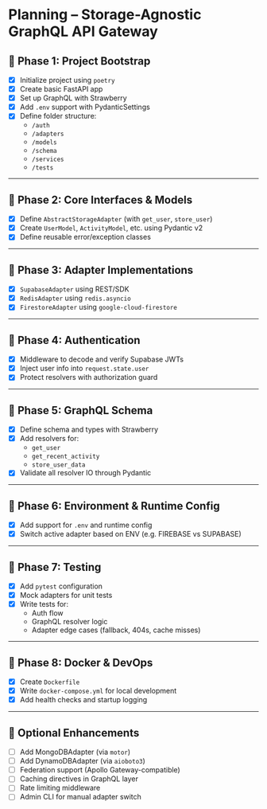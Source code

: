 # Planning – Storage-Agnostic GraphQL API Gateway

## 📆 Phase 1: Project Bootstrap

- [x] Initialize project using `poetry`
- [x] Create basic FastAPI app
- [x] Set up GraphQL with Strawberry
- [x] Add `.env` support with PydanticSettings
- [x] Define folder structure:
  - `/auth`
  - `/adapters`
  - `/models`
  - `/schema`
  - `/services`
  - `/tests`

---

## 📆 Phase 2: Core Interfaces & Models

- [x] Define `AbstractStorageAdapter` (with `get_user`, `store_user`)
- [x] Create `UserModel`, `ActivityModel`, etc. using Pydantic v2
- [x] Define reusable error/exception classes

---

## 📆 Phase 3: Adapter Implementations

- [x] `SupabaseAdapter` using REST/SDK
- [x] `RedisAdapter` using `redis.asyncio`
- [x] `FirestoreAdapter` using `google-cloud-firestore`

---

## 📆 Phase 4: Authentication

- [x] Middleware to decode and verify Supabase JWTs
- [x] Inject user info into `request.state.user`
- [x] Protect resolvers with authorization guard

---

## 📆 Phase 5: GraphQL Schema

- [x] Define schema and types with Strawberry
- [x] Add resolvers for:
  - `get_user`
  - `get_recent_activity`
  - `store_user_data`
- [x] Validate all resolver IO through Pydantic

---

## 📆 Phase 6: Environment & Runtime Config

- [x] Add support for `.env` and runtime config
- [x] Switch active adapter based on ENV (e.g. FIREBASE vs SUPABASE)

---

## 📆 Phase 7: Testing

- [x] Add `pytest` configuration
- [x] Mock adapters for unit tests
- [x] Write tests for:
  - Auth flow
  - GraphQL resolver logic
  - Adapter edge cases (fallback, 404s, cache misses)

---

## 📆 Phase 8: Docker & DevOps

- [x] Create `Dockerfile`
- [x] Write `docker-compose.yml` for local development
- [x] Add health checks and startup logging

---

## 🧪 Optional Enhancements

- [ ] Add MongoDBAdapter (via `motor`)
- [ ] Add DynamoDBAdapter (via `aioboto3`)
- [ ] Federation support (Apollo Gateway-compatible)
- [ ] Caching directives in GraphQL layer
- [ ] Rate limiting middleware
- [ ] Admin CLI for manual adapter switch
